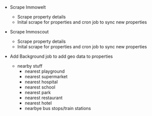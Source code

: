 - Scrape Immowelt
    - Scrape property details
    - Inital scrape for properties and cron job to sync new properties
- Scrape Immoscout
    - Scrape property details
    - Inital scrape for properties and cron job to sync new properties

- Add Background job to add geo data to properties
    - nearby stuff
        - nearest playground
        - nearest supermarket
        - nearest hospital
        - nearest school
        - nearest park
        - nearest restaurant
        - nearest hotel
        - nearbye bus stops/train stations